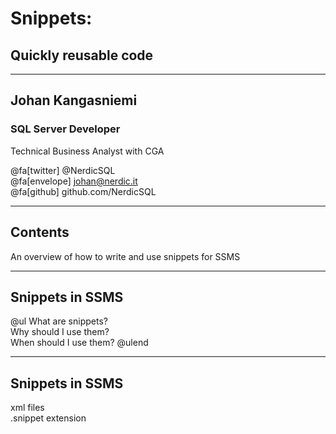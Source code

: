 # Snippets: 
## Quickly reusable code

---

## Johan Kangasniemi

### SQL Server Developer 
Technical Business Analyst with CGA

@fa[twitter] @NerdicSQL <br>
@fa[envelope] johan@nerdic.it <br>
@fa[github] github.com/NerdicSQL

---

## Contents

An overview of how to write and use snippets for SSMS

---

## Snippets in SSMS

@ul
What are snippets? <br>
Why should I use them? <br>
When should I use them?
@ulend

---

## Snippets in SSMS

xml files <br>
.snippet extension


